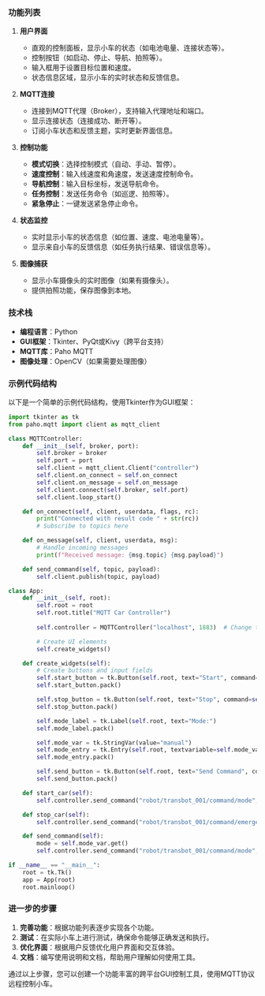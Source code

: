 ### 功能列表

1. **用户界面**
   - 直观的控制面板，显示小车的状态（如电池电量、连接状态等）。
   - 控制按钮（如启动、停止、导航、拍照等）。
   - 输入框用于设置目标位置和速度。
   - 状态信息区域，显示小车的实时状态和反馈信息。

2. **MQTT连接**
   - 连接到MQTT代理（Broker），支持输入代理地址和端口。
   - 显示连接状态（连接成功、断开等）。
   - 订阅小车状态和反馈主题，实时更新界面信息。

3. **控制功能**
   - **模式切换**：选择控制模式（自动、手动、暂停）。
   - **速度控制**：输入线速度和角速度，发送速度控制命令。
   - **导航控制**：输入目标坐标，发送导航命令。
   - **任务控制**：发送任务命令（如巡逻、拍照等）。
   - **紧急停止**：一键发送紧急停止命令。

4. **状态监控**
   - 实时显示小车的状态信息（如位置、速度、电池电量等）。
   - 显示来自小车的反馈信息（如任务执行结果、错误信息等）。

5. **图像捕获**
   - 显示小车摄像头的实时图像（如果有摄像头）。
   - 提供拍照功能，保存图像到本地。

### 技术栈

- **编程语言**：Python
- **GUI框架**：Tkinter、PyQt或Kivy（跨平台支持）
- **MQTT库**：Paho MQTT
- **图像处理**：OpenCV（如果需要处理图像）

### 示例代码结构

以下是一个简单的示例代码结构，使用Tkinter作为GUI框架：

```python
import tkinter as tk
from paho.mqtt import client as mqtt_client

class MQTTController:
    def __init__(self, broker, port):
        self.broker = broker
        self.port = port
        self.client = mqtt_client.Client("controller")
        self.client.on_connect = self.on_connect
        self.client.on_message = self.on_message
        self.client.connect(self.broker, self.port)
        self.client.loop_start()

    def on_connect(self, client, userdata, flags, rc):
        print("Connected with result code " + str(rc))
        # Subscribe to topics here

    def on_message(self, client, userdata, msg):
        # Handle incoming messages
        print(f"Received message: {msg.topic} {msg.payload}")

    def send_command(self, topic, payload):
        self.client.publish(topic, payload)

class App:
    def __init__(self, root):
        self.root = root
        self.root.title("MQTT Car Controller")
        
        self.controller = MQTTController("localhost", 1883)  # Change to your broker

        # Create UI elements
        self.create_widgets()

    def create_widgets(self):
        # Create buttons and input fields
        self.start_button = tk.Button(self.root, text="Start", command=self.start_car)
        self.start_button.pack()

        self.stop_button = tk.Button(self.root, text="Stop", command=self.stop_car)
        self.stop_button.pack()

        self.mode_label = tk.Label(self.root, text="Mode:")
        self.mode_label.pack()

        self.mode_var = tk.StringVar(value="manual")
        self.mode_entry = tk.Entry(self.root, textvariable=self.mode_var)
        self.mode_entry.pack()

        self.send_button = tk.Button(self.root, text="Send Command", command=self.send_command)
        self.send_button.pack()

    def start_car(self):
        self.controller.send_command("robot/transbot_001/command/mode", "auto")

    def stop_car(self):
        self.controller.send_command("robot/transbot_001/command/emergency", "true")

    def send_command(self):
        mode = self.mode_var.get()
        self.controller.send_command("robot/transbot_001/command/mode", mode)

if __name__ == "__main__":
    root = tk.Tk()
    app = App(root)
    root.mainloop()
```

### 进一步的步骤

1. **完善功能**：根据功能列表逐步实现各个功能。
2. **测试**：在实际小车上进行测试，确保命令能够正确发送和执行。
3. **优化界面**：根据用户反馈优化用户界面和交互体验。
4. **文档**：编写使用说明和文档，帮助用户理解如何使用工具。

通过以上步骤，您可以创建一个功能丰富的跨平台GUI控制工具，使用MQTT协议远程控制小车。